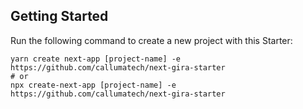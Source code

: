 ## Getting Started

Run the following command to create a new project with this Starter:

```
yarn create next-app [project-name] -e https://github.com/callumatech/next-gira-starter
# or
npx create-next-app [project-name] -e https://github.com/callumatech/next-gira-starter
```
